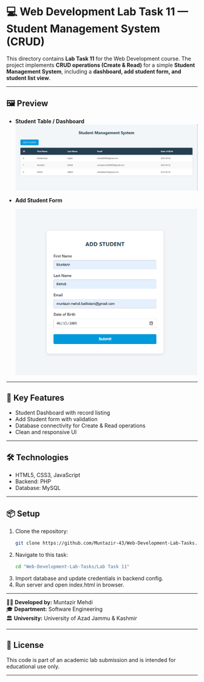 # 💻 Web Development Lab Task 11 — Student Management System (CRUD)

This directory contains **Lab Task 11** for the Web Development course. The project implements **CRUD operations (Create & Read)** for a simple **Student Management System**, including a **dashboard, add student form, and student list view**.

---

## 🖼️ Preview

- **Student Table / Dashboard**  
  ![Table Preview](./Images/Table_Preview.png)

- **Add Student Form**  
  <p align="center">
    <img src="./Images/Form_Preview.png" alt="Form Preview" width="600">
  </p>

---

## 🎯 Key Features
- Student Dashboard with record listing  
- Add Student form with validation  
- Database connectivity for Create & Read operations  
- Clean and responsive UI  

---

## 🛠 Technologies
- HTML5, CSS3, JavaScript  
- Backend: PHP  
- Database: MySQL  

---

## 📦 Setup
1. Clone the repository:
   ```bash
   git clone https://github.com/Muntazir-43/Web-Development-Lab-Tasks.git
   ```
2. Navigate to this task:
   ```bash
   cd "Web-Development-Lab-Tasks/Lab Task 11"
   ```
3. Import database and update credentials in backend config.
4. Run server and open index.html in browser.

---
   
🧑‍💻 **Developed by:** Muntazir Mehdi  
🎓 **Department:** Software Engineering  
🏛️ **University:** University of Azad Jammu & Kashmir

---

## 📃 License

This code is part of an academic lab submission and is intended for educational use only.

---

